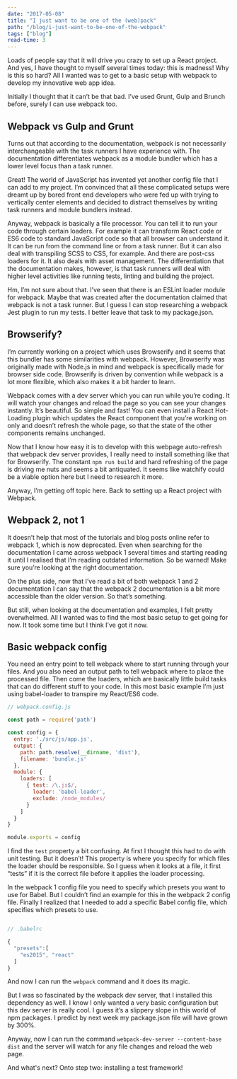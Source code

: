 ```yaml
---
date: "2017-05-08"
title: "I just want to be one of the (web)pack"
path: "/blog/i-just-want-to-be-one-of-the-webpack"
tags: ["blog"] 
read-time: 3
---
```


Loads of people say that it will drive you crazy to set up a React project. And yes, I have thought to myself several times today: this is madness! Why is this so hard? All I wanted was to get to a basic setup with webpack to develop my innovative web app idea.

<!--break-->

Initially I thought that it can’t be that bad. I’ve used Grunt, Gulp and Brunch before, surely I can use webpack too.

## Webpack vs Gulp and Grunt

Turns out that according to the documentation, webpack is not necessarily interchangeable with the task runners I have experience with. The documentation differentiates webpack as a module bundler which has a lower level focus than a task runner.

Great! The world of JavaScript has invented yet another config file that I can add to my project. I’m convinced that all these complicated setups were dreamt up by bored front end developers who were fed up with trying to vertically center elements and decided to distract themselves by writing task runners and module bundlers instead.

Anyway, webpack is basically a file processor. You can tell it to run your code through certain loaders. For example it can transform React code or ES6 code to standard JavaScript code so that all browser can understand it. It can be run from the command line or from a task runner. But it can also deal with transpiling SCSS to CSS, for example. And there are post-css loaders for it. It also deals with asset management. The differentiation that the documentation makes, however, is that task runners will deal with higher level activities like running tests, linting and building the project.

Hm, I’m not sure about that. I’ve seen that there is an ESLint loader module for webpack. Maybe that was created after the documentation claimed that webpack is not a task runner. But I guess I can stop researching a webpack Jest plugin to run my tests. I better leave that task to my package.json.

## Browserify?

I’m currently working on a project which uses Browserify and it seems that this bundler has some similarities with webpack. However, Browserify was originally made with Node.js in mind and webpack is specifically made for browser side code.
Browserify is driven by convention while webpack is a lot more flexible, which also makes it a bit harder to learn.

Webpack comes with a dev server which you can run while you’re coding. It will watch your changes and reload the page so you can see your changes instantly. It’s beautiful. So simple and fast! You can even install a React Hot-Loading plugin which updates the React component that you’re working on only and doesn’t refresh the whole page, so that the state of the other components remains unchanged.

Now that I know how easy it is to develop with this webpage auto-refresh that webpack dev server provides, I really need to install something like that for Browserify. The constant `npm run build` and hard refreshing of the page is driving me nuts and seems a bit antiquated. It seems like watchify could be a viable option here but I need to research it more.

Anyway, I’m getting off topic here. Back to setting up a React project with Webpack.

## Webpack 2, not 1

It doesn’t help that most of the tutorials and blog posts online refer to webpack 1, which is now deprecated. Even when searching for the documentation I came across webpack 1 several times and starting reading it until I realised that I’m reading outdated information. So be warned! Make sure you’re looking at the right documentation.

On the plus side, now that I’ve read a bit of both webpack 1 and 2 documentation I can say that the webpack 2 documentation is a bit more accessible than the older version. So that’s something.

But still, when looking at the documentation and examples, I felt pretty overwhelmed. All I wanted was to find the most basic setup to get going for now. It took some time but I think I’ve got it now.

## Basic webpack config

You need an entry point to tell webpack where to start running through your files. And you also need an output path to tell webpack where to place the processed file. Then come the loaders, which are basically little build tasks that can do different stuff to your code. In this most basic example I’m just using babel-loader to transpire my React/ES6 code.


```javascript
// webpack.config.js

const path = require('path')

const config = {
  entry: './src/js/app.js',
  output: {
    path: path.resolve(__dirname, 'dist'),
    filename: 'bundle.js'
  },
  module: {
    loaders: [
      { test: /\.js$/,
        loader: 'babel-loader',
        exclude: /node_modules/
      }
    ]
  }
}

module.exports = config

```

I find the `test` property a bit confusing. At first I thought this had to do with unit testing. But it doesn’t! This property is where you specify for which files the loader should be responsible. So I guess when it looks at a file, it first “tests” if it is the correct file before it applies the loader processing.

In the webpack 1 config file you need to specify which presets you want to use for Babel. But I couldn’t find an example for this in the webpack 2 config file. Finally I realized that I needed to add a specific Babel config file, which specifies which presets to use.

```javascript

// .babelrc

{
  "presets":[
    "es2015", "react"
  ]
}

```

And now I can run the `webpack` command and it does its magic.

But I was so fascinated by the webpack dev server, that I installed this dependency as well. I know I only wanted a very basic configuration but this dev server is really cool. I guess it’s a slippery slope in this world of npm packages. I predict by next week my package.json file will have grown by 300%.

Anyway, now I can run the command `webpack-dev-server --content-base dist` and the server will watch for any file changes and reload the web page.

And what's next? Onto step two: installing a test framework!



